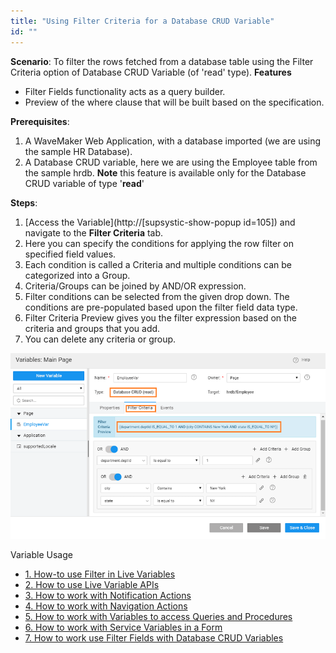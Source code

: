 ```yaml
---
title: "Using Filter Criteria for a Database CRUD Variable"
id: ""
---
```


**Scenario**: To filter the rows fetched from a database table using the Filter Criteria option of Database CRUD Variable (of 'read' type). **Features**

- Filter Fields functionality acts as a query builder.
- Preview of the where clause that will be built based on the specification.

**Prerequisites**:

1. A WaveMaker Web Application, with a database imported (we are using the sample HR Database).
2. A Database CRUD variable, here we are using the Employee table from the sample hrdb. **Note** this feature is available only for the Database CRUD variable of type '**read**'

**Steps**:

1. [Access the Variable](http://[supsystic-show-popup id=105]) and navigate to the **Filter Criteria** tab.
2. Here you can specify the conditions for applying the row filter on specified field values.
3. Each condition is called a Criteria and multiple conditions can be categorized into a Group.
4. Criteria/Groups can be joined by AND/OR expression.
5. Filter conditions can be selected from the given drop down. The conditions are pre-populated based upon the filter field data type.
6. Filter Criteria Preview gives you the filter expression based on the criteria and groups that you add.
7. You can delete any criteria or group.

[![](./assets/crudvar_filterfields.png)](./assets/crudvar_filterfields.png)

Variable Usage

- [1\. How-to use Filter in Live Variables](/learn/how-tos/using-filter-conditions-variable/)
- [2\. How to use Live Variable APIs](/learn/how-tos/using-live-variable-apis/)
- [3\. How to work with Notification Actions](/learn/how-tos/using-notification-actions/)
- [4\. How to work with Navigation Actions](/learn/how-tos/using-navigation-action/)
- [5\. How to work with Variables to access Queries and Procedures](/learn/how-tos/using-variables-queries-procedure/)
- [6\. How to work with Service Variables in a Form](/learn/how-tos/using-service-variable-form/)
- [7\. How to work use Filter Fields with Database CRUD Variables](#)
